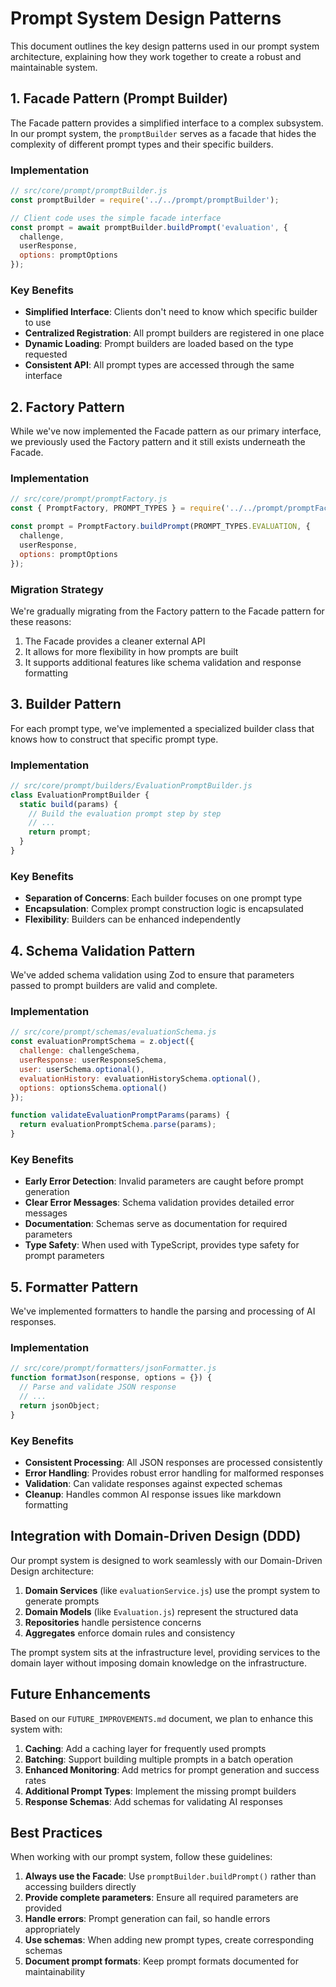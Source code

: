 # Prompt System Design Patterns

This document outlines the key design patterns used in our prompt system architecture, explaining how they work together to create a robust and maintainable system.

## 1. Facade Pattern (Prompt Builder)

The Facade pattern provides a simplified interface to a complex subsystem. In our prompt system, the `promptBuilder` serves as a facade that hides the complexity of different prompt types and their specific builders.

### Implementation

```javascript
// src/core/prompt/promptBuilder.js
const promptBuilder = require('../../prompt/promptBuilder');

// Client code uses the simple facade interface
const prompt = await promptBuilder.buildPrompt('evaluation', {
  challenge,
  userResponse,
  options: promptOptions
});
```

### Key Benefits

- **Simplified Interface**: Clients don't need to know which specific builder to use
- **Centralized Registration**: All prompt builders are registered in one place
- **Dynamic Loading**: Prompt builders are loaded based on the type requested
- **Consistent API**: All prompt types are accessed through the same interface

## 2. Factory Pattern

While we've now implemented the Facade pattern as our primary interface, we previously used the Factory pattern and it still exists underneath the Facade.

### Implementation

```javascript
// src/core/prompt/promptFactory.js
const { PromptFactory, PROMPT_TYPES } = require('../../prompt/promptFactory');

const prompt = PromptFactory.buildPrompt(PROMPT_TYPES.EVALUATION, {
  challenge,
  userResponse,
  options: promptOptions
});
```

### Migration Strategy

We're gradually migrating from the Factory pattern to the Facade pattern for these reasons:

1. The Facade provides a cleaner external API
2. It allows for more flexibility in how prompts are built
3. It supports additional features like schema validation and response formatting

## 3. Builder Pattern

For each prompt type, we've implemented a specialized builder class that knows how to construct that specific prompt type.

### Implementation

```javascript
// src/core/prompt/builders/EvaluationPromptBuilder.js
class EvaluationPromptBuilder {
  static build(params) {
    // Build the evaluation prompt step by step
    // ...
    return prompt;
  }
}
```

### Key Benefits

- **Separation of Concerns**: Each builder focuses on one prompt type
- **Encapsulation**: Complex prompt construction logic is encapsulated
- **Flexibility**: Builders can be enhanced independently

## 4. Schema Validation Pattern

We've added schema validation using Zod to ensure that parameters passed to prompt builders are valid and complete.

### Implementation

```javascript
// src/core/prompt/schemas/evaluationSchema.js
const evaluationPromptSchema = z.object({
  challenge: challengeSchema,
  userResponse: userResponseSchema,
  user: userSchema.optional(),
  evaluationHistory: evaluationHistorySchema.optional(),
  options: optionsSchema.optional()
});

function validateEvaluationPromptParams(params) {
  return evaluationPromptSchema.parse(params);
}
```

### Key Benefits

- **Early Error Detection**: Invalid parameters are caught before prompt generation
- **Clear Error Messages**: Schema validation provides detailed error messages
- **Documentation**: Schemas serve as documentation for required parameters
- **Type Safety**: When used with TypeScript, provides type safety for prompt parameters

## 5. Formatter Pattern

We've implemented formatters to handle the parsing and processing of AI responses.

### Implementation

```javascript
// src/core/prompt/formatters/jsonFormatter.js
function formatJson(response, options = {}) {
  // Parse and validate JSON response
  // ...
  return jsonObject;
}
```

### Key Benefits

- **Consistent Processing**: All JSON responses are processed consistently
- **Error Handling**: Provides robust error handling for malformed responses
- **Validation**: Can validate responses against expected schemas
- **Cleanup**: Handles common AI response issues like markdown formatting

## Integration with Domain-Driven Design (DDD)

Our prompt system is designed to work seamlessly with our Domain-Driven Design architecture:

1. **Domain Services** (like `evaluationService.js`) use the prompt system to generate prompts
2. **Domain Models** (like `Evaluation.js`) represent the structured data
3. **Repositories** handle persistence concerns
4. **Aggregates** enforce domain rules and consistency

The prompt system sits at the infrastructure level, providing services to the domain layer without imposing domain knowledge on the infrastructure.

## Future Enhancements

Based on our `FUTURE_IMPROVEMENTS.md` document, we plan to enhance this system with:

1. **Caching**: Add a caching layer for frequently used prompts
2. **Batching**: Support building multiple prompts in a batch operation
3. **Enhanced Monitoring**: Add metrics for prompt generation and success rates
4. **Additional Prompt Types**: Implement the missing prompt builders
5. **Response Schemas**: Add schemas for validating AI responses

## Best Practices

When working with our prompt system, follow these guidelines:

1. **Always use the Facade**: Use `promptBuilder.buildPrompt()` rather than accessing builders directly
2. **Provide complete parameters**: Ensure all required parameters are provided
3. **Handle errors**: Prompt generation can fail, so handle errors appropriately
4. **Use schemas**: When adding new prompt types, create corresponding schemas
5. **Document prompt formats**: Keep prompt formats documented for maintainability 